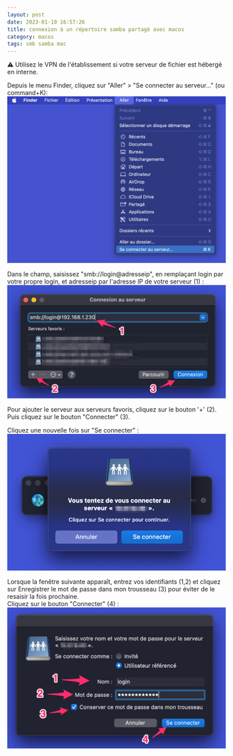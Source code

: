 ```yaml
---
layout: post
date: 2023-01-10 16:57:26
title: connexion à un répertoire samba partagé avec macos
category: macos 
tags: smb samba mac
---
```

⚠️ Utilisez le VPN de l'établissement si votre serveur de fichier est hébergé en interne.

Depuis le menu Finder, cliquez sur "Aller" > "Se connecter au serveur..." (ou command+K):  
![image1](/assets/images/connect_samba_macos_img1.png)

Dans le champ, saisissez "smb://login@adresseip", en remplaçant login par votre propre login, et adresseip par l'adresse IP de votre serveur (1) :
![image2](/assets/images/connect_samba_macos_img2.png)

Pour ajouter le serveur aux serveurs favoris, cliquez sur le bouton '+' (2). Puis cliquez sur le bouton "Connecter" (3).

Cliquez une nouvelle fois sur "Se connecter" :
![image3](/assets/images/connect_samba_macos_img3.png)

Lorsque la fenêtre suivante apparaît, entrez vos identifiants (1,2) et cliquez sur Enregistrer le mot de passe dans mon trousseau (3) pour éviter de le resaisir la fois prochaine.  
Cliquez sur le bouton "Connecter" (4) :
![image4](/assets/images/connect_samba_macos_img4.png)

